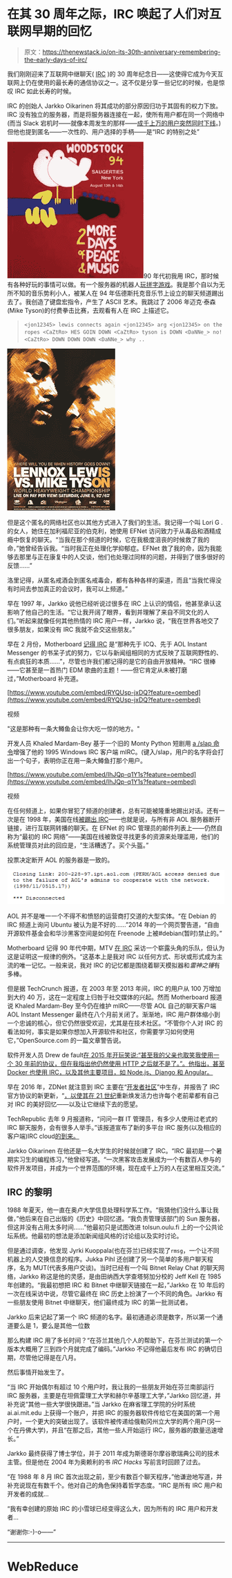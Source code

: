 # 在其 30 周年之际，IRC 唤起了人们对互联网早期的回忆

> 原文：<https://thenewstack.io/on-its-30th-anniversary-remembering-the-early-days-of-irc/>

我们刚刚迎来了互联网中继聊天( [IRC](http://www.irc.org/) )的 30 周年纪念日——这使得它成为今天互联网上仍在使用的最长寿的通信协议之一。这不仅是分享一些记忆的时候，也是惊叹 IRC 如此长寿的时候。

IRC 的创始人 Jarkko Oikarinen 将其成功的部分原因归功于其固有的权力下放。IRC 没有独立的服务器，而是将服务器连接在一起，使所有用户都在同一个网络中(而当 Slack 宕机时——就像本周发生的那样——[成千上万的用户突然同时下线](https://www.cnet.com/news/slack-is-down-again-at-least-for-some/)。)但他也提到匿名——一次性的、用户选择的手柄——是“IRC 的特别之处”

![Woodstock_'94_poster - By Source, Fair use, via Wikipedia](img/c4f34be1d5c9a6c411bdb41cd80bf6b3.png)90 年代初我用 IRC，那时候有各种好玩的事情可以做。有一个服务器的机器人[玩拼字游戏](http://www.circlemud.org/jelson/software/boggle.html)。我是那个自以为无所不知的音乐势利小人，被某人在 94 年伍德斯托克音乐节上设立的聊天频道踢出去了。我创造了键盘宏指令，产生了 ASCII 艺术。我跳过了 2006 年迈克·泰森(Mike Tyson)的付费拳击比赛，去观看有人在 IRC 上描述它。

> `<jon12345> lewis connects again
> <jon12345> arg
> <jon12345> on the ropes
> <CaZtRo> HES GOIN DOWN
> <CaZtRo> tyson is DOWN
> <DaNNe_> no!
> <CaZtRo> DOWN DOWN DOWN
> <DaNNe_> why ..`

![Mike Tyson v Lennox Lewis - 2006 - via Wikipedia](img/db440b8cc072d57914065f790bf1029a.png)

但是这个匿名的网络社区也以其他方式进入了我们的生活。我记得一个叫 Lori G .的女人，她住在加利福尼亚的伯克利，她使用 EFNet 访问致力于从毒品和酒精成瘾中恢复的聊天。“当我在那个频道的时候，它在我极度沮丧的时候救了我的命，”她曾经告诉我。“当时我正在处理化学抑郁症。EFNet 救了我的命，因为我能够去那里与正在康复中的人交谈，他们也处理过同样的问题，并得到了很多很好的反馈……”

洛里记得，从匿名戒酒会到匿名戒毒会，都有各种各样的渠道，而且“当我忙得没有时间去参加真正的会议时，我可以上频道。”

早在 1997 年，Jarkko 说他已经听说过很多在 IRC 上认识的情侣，他甚至承认这影响了他自己的生活。“它让我开阔了眼界，看到并理解了来自不同文化的人们。”听起来就像任何其他热情的 IRC 用户一样，Jarkko 说，“我在世界各地交了很多朋友，如果没有 IRC 我就不会交这些朋友。”

早在 2 月份，Motherboard [记得 IRC](https://motherboard.vice.com/en_us/article/xw5wvj/why-did-slack-win-out-over-irc-anyway) 是“那种先于 ICQ、先于 AOL Instant Messenger 的书呆子式的努力，它以与新闻组相同的方式反映了互联网野性的、有点疯狂的本质……”，尽管也许我们都记得的是它的自由开放精神。“IRC 很棒——它甚至是一首热门 EDM 歌曲的主题！——但它肯定从未被打磨过，”Motherboard 补充道。

[https://www.youtube.com/embed/RYQUsp-jxDQ?feature=oembed](https://www.youtube.com/embed/RYQUsp-jxDQ?feature=oembed)

视频

"这是那种有一条大鳟鱼会让你大吃一惊的地方。"

开发人员 Khaled Mardam-Bey 基于一个旧的 Monty Python 短剧用 [a /slap 命令](https://en.wikipedia.org/wiki/Wikipedia:Whacking_with_a_wet_trout)增强了他的 1995 Windows IRC 客户端 mIRC。(键入/slap，用户的名字将会打出一个句子，表明你正在用一条大鳟鱼打那个用户。

[https://www.youtube.com/embed/IhJQp-q1Y1s?feature=oembed](https://www.youtube.com/embed/IhJQp-q1Y1s?feature=oembed)

视频

在任何频道上，如果你冒犯了频道的创建者，总有可能被隆重地踢出对话。还有一次是在 1998 年，美国在线[被踢出 IRC](http://aolwatch.org/list/0100.html#helmet)——也就是说，与所有非 AOL 服务器断开链接，进行互联网转播的聊天。在 EFNet 的 IRC 管理员的邮件列表上——仍然自称为“最初的 IRC 网络”——美国在线被敦促寻找更多的资源来处理滥用，他们的系统管理员对此的回应是，“生活糟透了。买个头盔。”

投票决定断开 AOL 的服务器是一致的。

![EFNet error message for AOL-using IRC users - 1998](img/dfec2a9baec3f39d3c29623c7c35176b.png)

AOL 并不是唯一一个不得不和愤怒的运营商打交道的大型实体。“在 Debian 的 IRC 频道上询问 Ubuntu 被认为是不好的……”2014 年的一个网页警告道，“自由开源软件基金会和华沙黑客空间是如何在 Freenode 上被#debian(暂时)禁止的。”

Motherboard 记得 90 年代中期，MTV [在 IRC](https://motherboard.vice.com/en_us/article/xw5wvj/why-did-slack-win-out-over-irc-anyway) 采访一个崭露头角的乐队，但认为这是证明这一规律的例外。“这基本上是我对 IRC 以任何方式、形状或形式成为主流的唯一记忆。一般来说，我对 IRC 的记忆都是围绕着聊天模拟器和*雷神之锤*有多棒。

但是据 TechCrunch 报道，在 2003 年至 2013 年间，IRC 的用户从 100 万增加到大约 40 万，这在一定程度上归咎于社交媒体的兴起。然而 Motherboard 报道说 Khaled Mardam-Bey 至今仍在维护 mIRC——尽管 AOL 自己的聊天客户端 AOL Instant Messenger 最终在八个月前关闭了。渐渐地，IRC 用户群体缩小到一个忠诚的核心，但它仍然很受欢迎，尤其是在技术社区。“不管你个人对 IRC 的看法如何，事实是如果你想加入开源软件和社区，你需要学习如何使用它，”OpenSource.com 的一篇文章警告说。

软件开发人员 Drew de fault[在 2015 年开玩笑说:“甚至我的父亲也取笑我使用一个 30 年前的协议，但在我指出他仍然使用 HTTP 之后就不是了。”。他指出，甚至 Docker 也使用 IRC，以及其他主要项目，如 Node.js、Django 和 Angular。](https://drewdevault.com/2015/11/01/Please-stop-using-slack.html)

早在 2016 年，ZDNet 就注意到 IRC 主要在“[开发者社区](https://www.zdnet.com/article/irc-3-the-original-online-chat-programs-gets-updated/)”中生存，并报告了 IRC 官方协议的新更新，“[，以使其在 21 世纪](https://www.zdnet.com/article/irc-3-the-original-online-chat-programs-gets-updated/)重新焕发活力也许每个老前辈都有自己对 IRC 的美好回忆——以及让它继续下去的愿望。

TechRepublic 去年 9 月报道称，“问问一群 IT 管理员，有多少人使用过老式的 IRC 聊天服务，会有很多人举手。”该报道宣布了新的多平台 IRC 服务(以及相应的客户端)IRC cloud[的到来。](https://www.techrepublic.com/article/irccloud-bring-old-school-irc-chats-into-the-modern-day-cloud/)

Jarkko Oikarinen 在他还是一名大学生的时候就创建了 IRC。“IRC 最初是一个暑期实习生的编程练习，”他曾经写道。“一次黑客攻击发展成为一个有数百人参与的软件开发项目，并成为一个世界范围的环境，现在成千上万的人在这里相互交流。”

## IRC 的黎明

1988 年夏天，他一直在奥卢大学信息处理科学系工作。“我猜他们没什么事让我做，”他后来在自己出版的《历史》中回忆道。“我负责管理该部门的 Sun 服务器，但这并没有占用太多时间……”他最初只是试图改进 tolsun.oulu.fi 上的一个公共论坛系统。他最初的想法是添加新闻组风格的讨论组以及实时讨论。

但是通过调查，他发现 Jyrki Kuoppala(也在芬兰)已经实现了`rmsg`，一个让不同机器上的人交换信息的程序。Jukka Pihl 还创建了另一个简单的多用户聊天程序，名为 MUT(代表多用户交谈)。当时已经有一个叫 Bitnet Relay Chat 的聊天网络，Jarkko 称这是他的灵感，是由田纳西大学查塔努加分校的 Jeff Kell 在 1985 年创建的。“我最初想把 IRC 和 Bitnet 中继聊天链接在一起，”Jarkko 在 10 年后的一次在线采访中说，尽管它最终在 IRC 历史上扮演了一个不同的角色。Jarkko 有一些朋友使用 Bitnet 中继聊天，他们最终成为 IRC 的第一批测试者。

Jarkko 后来记起了第一个 IRC 频道的名字。最初通道必须是数字，所以第一个通道要么是 1，要么是其他一位数

那么构建 IRC 用了多长时间？“在芬兰其他几个人的帮助下，在芬兰测试的第一个版本大概用了三到四个月就完成了编码。”Jarkko 不记得他最后发布 IRC 的确切日期，尽管他记得是在八月。

然后事情开始发生了。

“当 IRC 开始偶尔有超过 10 个用户时，我让我的一些朋友开始在芬兰南部运行 IRC 服务器，主要是在坦佩雷理工大学和赫尔辛基理工大学，”Jarkko 回忆道，并补充说“其他一些大学很快跟进。”当 Jarkko 在麻省理工学院的分时系统 ai.ai.mit.edu 上获得一个账户，并把 IRC 的服务器软件传给它在美国的第一个用户时，一个更大的突破出现了。该软件被传递给俄勒冈州立大学的两个用户(另一个在丹佛大学)，并且“在那之后，其他一些人开始运行 IRC，服务器的数量迅速增长。”

Jarkko 最终获得了博士学位，并于 2011 年成为斯德哥尔摩谷歌瑞典公司的技术主管。但是他在 2004 年为奥赖利的书 *IRC Hacks* 写前言时回顾了过去。

“在 1988 年 8 月 IRC 首次出现之前，至少有数百个聊天程序，”他谦逊地写道，并补充说现在有数千个。他对自己的角色保持着哲学态度。“IRC 是所有 IRC 用户和开发者的成就…

“我有幸创建的原始 IRC 的小雪球已经变得这么大，因为所有的 IRC 用户和开发者…

“谢谢你:-)-o——”

* * *

# WebReduce

<svg xmlns:xlink="http://www.w3.org/1999/xlink" viewBox="0 0 68 31" version="1.1"><title>Group</title> <desc>Created with Sketch.</desc></svg>